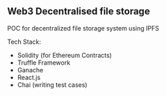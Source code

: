 ## Web3 Decentralised file storage
POC for decentralized file storage system using IPFS


Tech Stack:
- Solidity (for Ethereum Contracts)
- Truffle Framework
- Ganache
- React.js
- Chai (writing test cases)
